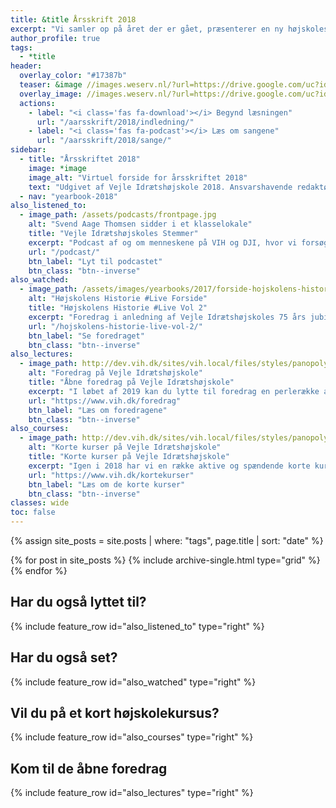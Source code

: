 ```yaml
---
title: &title Årsskrift 2018
excerpt: "Vi samler op på året der er gået, præsenterer en ny højskolesang, fortæller endnu mere om højskolens historie gennem spændende erindringer og glæder os over starten på bygningen af vores svømmesø."
author_profile: true
tags:
  - *title
header:
  overlay_color: "#17387b"
  teaser: &image //images.weserv.nl/?url=https://drive.google.com/uc?id=0B2r5iwetmG48WkZwVk11UTlmM2dobzNfLUVqeVdZbDNtWXhB&w=300
  overlay_image: //images.weserv.nl/?url=https://drive.google.com/uc?id=0B2r5iwetmG48WkZwVk11UTlmM2dobzNfLUVqeVdZbDNtWXhB&w=2000
  actions:
    - label: "<i class='fas fa-download'></i> Begynd læsningen"
      url: "/aarsskrift/2018/indledning/"
    - label: "<i class='fas fa-podcast'></i> Læs om sangene"
      url: "/aarsskrift/2018/sange/"
sidebar:
  - title: "Årsskriftet 2018"
    image: *image
    image_alt: "Virtuel forside for årsskriftet 2018"
    text: "Udgivet af Vejle Idrætshøjskole 2018. Ansvarshavende redaktør: Lars Olesen, viceforstander."
  - nav: "yearbook-2018"
also_listened_to:
  - image_path: /assets/podcasts/frontpage.jpg
    alt: "Svend Aage Thomsen sidder i et klasselokale"
    title: "Vejle Idrætshøjskoles Stemmer"
    excerpt: "Podcast af og om menneskene på VIH og DJI, hvor vi forsøger at gøre os klogere på højskolen."
    url: "/podcast/"
    btn_label: "Lyt til podcastet"
    btn_class: "btn--inverse"
also_watched:
  - image_path: /assets/images/yearbooks/2017/forside-hojskolens-historie-live.png
    alt: "Højskolens Historie #Live Forside"
    title: "Højskolens Historie #Live Vol 2"
    excerpt: "Foredrag i anledning af Vejle Idrætshøjskoles 75 års jubilæum. I Vejle Idrætshøjskoles Historie #Live Vol 2 var der besøg på scenen af en masse af de personligheder, der har været med til at skabe højskolen."
    url: "/hojskolens-historie-live-vol-2/"
    btn_label: "Se foredraget"
    btn_class: "btn--inverse"
also_lectures:
  - image_path: http://dev.vih.dk/sites/vih.local/files/styles/panopoly_image_original/public/wysiwyg/20171114-2k2a2264.jpg?itok=UHQ_xsqu
    alt: "Foredrag på Vejle Idrætshøjskole"
    title: "Åbne foredrag på Vejle Idrætshøjskole"
    excerpt: "I løbet af 2019 kan du lytte til foredrag en perlerække af forskellige foredrag. **Husk at du som medlem af fonden kommer gratis ind til foredragene**."
    url: "https://www.vih.dk/foredrag"
    btn_label: "Læs om foredragene"
    btn_class: "btn--inverse"
also_courses:
  - image_path: http://dev.vih.dk/sites/vih.local/files/styles/panopoly_image_spotlight/public/shortcourses/familiekurser.jpg?itok=Z9E2BZts
    alt: "Korte kurser på Vejle Idrætshøjskole"
    title: "Korte kurser på Vejle Idrætshøjskole"
    excerpt: "Igen i 2018 har vi en række aktive og spændende korte kurser. Du kan komme på havkajakkursus, body & mind, familiekurser, golfkurser, fitness, mountainbike, outdoor og bootcamp."
    url: "https://www.vih.dk/kortekurser"
    btn_label: "Læs om de korte kurser"
    btn_class: "btn--inverse"
classes: wide
toc: false
---
```


{% assign site_posts = site.posts | where: "tags", page.title | sort: "date" %}

{% for post in site_posts %}
  {% include archive-single.html type="grid" %}
{% endfor %}

<div style="clear: both;">
  
<h2>Har du også lyttet til?</h2>
    
{% include feature_row id="also_listened_to" type="right" %}

<h2>Har du også set?</h2>
    
{% include feature_row id="also_watched" type="right" %}  

<h2>Vil du på et kort højskolekursus?</h2>
    
{% include feature_row id="also_courses" type="right" %}
   
<h2>Kom til de åbne foredrag</h2>
       
{% include feature_row id="also_lectures" type="right" %}

</div>
